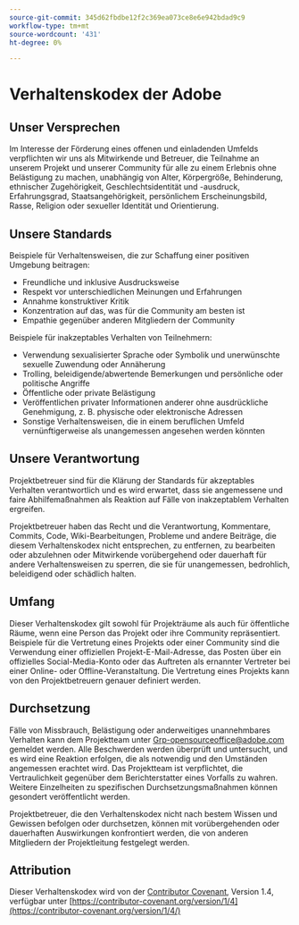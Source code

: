 ```yaml
---
source-git-commit: 345d62fbdbe12f2c369ea073ce8e6e942bdad9c9
workflow-type: tm+mt
source-wordcount: '431'
ht-degree: 0%

---
```

# Verhaltenskodex der Adobe

## Unser Versprechen

Im Interesse der Förderung eines offenen und einladenden Umfelds verpflichten wir uns als Mitwirkende und Betreuer, die Teilnahme an unserem Projekt und unserer Community für alle zu einem Erlebnis ohne Belästigung zu machen, unabhängig von Alter, Körpergröße, Behinderung, ethnischer Zugehörigkeit, Geschlechtsidentität und -ausdruck, Erfahrungsgrad, Staatsangehörigkeit, persönlichem Erscheinungsbild, Rasse, Religion oder sexueller Identität und Orientierung.

## Unsere Standards

Beispiele für Verhaltensweisen, die zur Schaffung einer positiven Umgebung beitragen:

* Freundliche und inklusive Ausdrucksweise
* Respekt vor unterschiedlichen Meinungen und Erfahrungen
* Annahme konstruktiver Kritik
* Konzentration auf das, was für die Community am besten ist
* Empathie gegenüber anderen Mitgliedern der Community

Beispiele für inakzeptables Verhalten von Teilnehmern:

* Verwendung sexualisierter Sprache oder Symbolik und unerwünschte sexuelle Zuwendung oder Annäherung
* Trolling, beleidigende/abwertende Bemerkungen und persönliche oder politische Angriffe
* Öffentliche oder private Belästigung
* Veröffentlichen privater Informationen anderer ohne ausdrückliche Genehmigung, z. B. physische oder elektronische Adressen
* Sonstige Verhaltensweisen, die in einem beruflichen Umfeld vernünftigerweise als unangemessen angesehen werden könnten

## Unsere Verantwortung

Projektbetreuer sind für die Klärung der Standards für akzeptables Verhalten verantwortlich und es wird erwartet, dass sie angemessene und faire Abhilfemaßnahmen als Reaktion auf Fälle von inakzeptablem Verhalten ergreifen.

Projektbetreuer haben das Recht und die Verantwortung, Kommentare, Commits, Code, Wiki-Bearbeitungen, Probleme und andere Beiträge, die diesem Verhaltenskodex nicht entsprechen, zu entfernen, zu bearbeiten oder abzulehnen oder Mitwirkende vorübergehend oder dauerhaft für andere Verhaltensweisen zu sperren, die sie für unangemessen, bedrohlich, beleidigend oder schädlich halten.

## Umfang

Dieser Verhaltenskodex gilt sowohl für Projekträume als auch für öffentliche Räume, wenn eine Person das Projekt oder ihre Community repräsentiert. Beispiele für die Vertretung eines Projekts oder einer Community sind die Verwendung einer offiziellen Projekt-E-Mail-Adresse, das Posten über ein offizielles Social-Media-Konto oder das Auftreten als ernannter Vertreter bei einer Online- oder Offline-Veranstaltung. Die Vertretung eines Projekts kann von den Projektbetreuern genauer definiert werden.

## Durchsetzung

Fälle von Missbrauch, Belästigung oder anderweitiges unannehmbares Verhalten kann dem Projektteam unter Grp-opensourceoffice@adobe.com gemeldet werden. Alle Beschwerden werden überprüft und untersucht, und es wird eine Reaktion erfolgen, die als notwendig und den Umständen angemessen erachtet wird. Das Projektteam ist verpflichtet, die Vertraulichkeit gegenüber dem Berichterstatter eines Vorfalls zu wahren.
Weitere Einzelheiten zu spezifischen Durchsetzungsmaßnahmen können gesondert veröffentlicht werden.

Projektbetreuer, die den Verhaltenskodex nicht nach bestem Wissen und Gewissen befolgen oder durchsetzen, können mit vorübergehenden oder dauerhaften Auswirkungen konfrontiert werden, die von anderen Mitgliedern der Projektleitung festgelegt werden.

## Attribution

Dieser Verhaltenskodex wird von der [Contributor Covenant](https://contributor-covenant.org), Version 1.4, verfügbar unter [https://contributor-covenant.org/version/1/4](https://contributor-covenant.org/version/1/4/)
